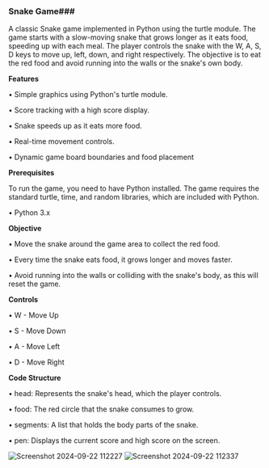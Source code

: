 ### Snake Game###

A classic Snake game implemented in Python using the turtle module. The game starts with a slow-moving snake that grows longer as it eats food, speeding up with each meal. The player controls the snake with the W, A, S, D keys to move up, left, down, and right respectively. The objective is to eat the red food and avoid running into the walls or the snake's own body.

**Features**

•	Simple graphics using Python's turtle module.

•	Score tracking with a high score display.

•	Snake speeds up as it eats more food.

•	Real-time movement controls.

•	Dynamic game board boundaries and food placement

**Prerequisites**

To run the game, you need to have Python installed. The game requires the standard turtle, time, and random libraries, which are included with Python.

•	Python 3.x

**Objective**

•	Move the snake around the game area to collect the red food.

•	Every time the snake eats food, it grows longer and moves faster.

•	Avoid running into the walls or colliding with the snake's body, as this will reset the game.

**Controls**

•	W - Move Up

•	S - Move Down

•	A - Move Left

•	D - Move Right

**Code Structure**

•	head: Represents the snake's head, which the player controls.

•	food: The red circle that the snake consumes to grow.

•	segments: A list that holds the body parts of the snake.

•	pen: Displays the current score and high score on the screen.

![Screenshot 2024-09-22 112227](https://github.com/user-attachments/assets/2109c25f-0e01-4cf6-8b55-274452e69565)
![Screenshot 2024-09-22 112337](https://github.com/user-attachments/assets/7eb557a9-16d7-4a6e-a15f-b12548789dca)



